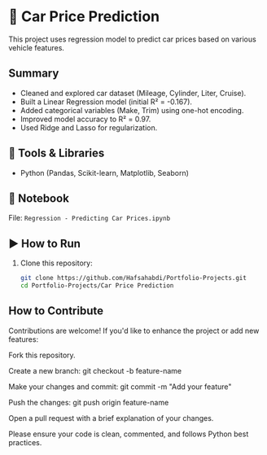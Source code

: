 # 🚗 Car Price Prediction

This project uses regression model to predict car prices based on various vehicle features.

## Summary
- Cleaned and explored car dataset (Mileage, Cylinder, Liter, Cruise).
- Built a Linear Regression model (initial R² = -0.167).
- Added categorical variables (Make, Trim) using one-hot encoding.
- Improved model accuracy to R² = 0.97.
- Used Ridge and Lasso for regularization.

## 🔧 Tools & Libraries
- Python (Pandas, Scikit-learn, Matplotlib, Seaborn)

## 📓 Notebook
File: `Regression - Predicting Car Prices.ipynb`

## ▶️ How to Run

1. Clone this repository:
   ```bash
   git clone https://github.com/Hafsahabdi/Portfolio-Projects.git
   cd Portfolio-Projects/Car Price Prediction

## How to Contribute
Contributions are welcome! If you'd like to enhance the project or add new features:

Fork this repository.

Create a new branch:
git checkout -b feature-name

Make your changes and commit:
git commit -m "Add your feature"

Push the changes:
git push origin feature-name

Open a pull request with a brief explanation of your changes.

Please ensure your code is clean, commented, and follows Python best practices.
